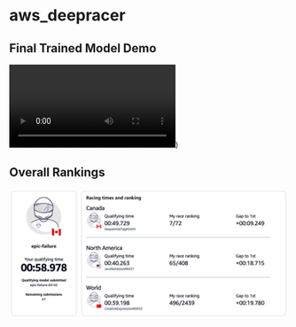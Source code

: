 # aws_deepracer

## Final Trained Model Demo
![](https://github.com/anandkaranubc/aws_deepracer/blob/main/AWS%20Deepracer%20Video.mp4))

## Overall Rankings
![](./Rankings.png)
